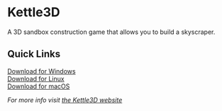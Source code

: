 Kettle3D
===

A 3D sandbox construction game that allows you to build a skyscraper.

Quick Links
---
[Download for Windows](https://github.com/Kettle3D/Kettle3D/releases/download/v1.1/Kettle3D_Windows.zip)  
[Download for Linux](https://github.com/Kettle3D/Kettle3D/releases/download/v1.1/Kettle3D_1.0-1.deb)  
[Download for macOS](https://github.com/Kettle3D/Kettle3D/releases/download/v1.1/Kettle3D_macOS.dmg)

*For more info visit [the Kettle3D website](https://kettle3d.github.io/)*
